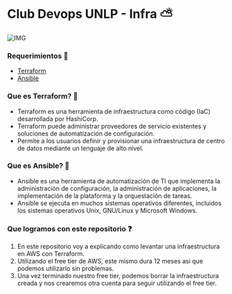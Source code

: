 # Club Devops UNLP - Infra ⛅

![IMG](https://clubdevops.ar/logo-resize.jpeg)

### Requerimientos 🧰 

- [Terraform](https://www.terraform.io/downloads.html)
- [Ansible](https://docs.ansible.com/ansible/latest/installation_guide/intro_installation.html)


### Que es Terraform? 💜

- Terraform es una herramienta de infraestructura como código (IaC) desarrollada por HashiCorp.
- Terraform puede administrar proveedores de servicio existentes y soluciones de automatización de configuración.
- Permite a los usuarios definir y provisionar una infraestructura de centro de datos mediante un lenguaje de alto nivel.

### Que es Ansible? 🍎

- Ansible es una herramienta de automatización de TI que implementa la administración de configuración, la administración de aplicaciones, la implementación de la plataforma y la orquestación de tareas.
- Ansible se ejecuta en muchos sistemas operativos diferentes, incluidos los sistemas operativos Unix, GNU/Linux y Microsoft Windows.

### Que logramos con este repositorio ❓

1. En este repositorio voy a explicando como levantar una infraestructura en AWS con Terraform.
2. Utilizando el free tier de AWS, este mismo dura 12 meses asi que podemos utilizarlo sin problemas.
3. Una vez terminado nuestro free tier, podemos borrar la infraestructura creada y nos crearemos otra cuenta para seguir utilizando el free tier.
